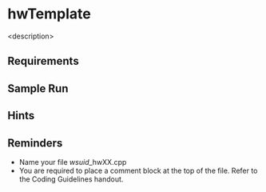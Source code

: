 # hwTemplate
\<description\>

## Requirements

## Sample Run

## Hints

## Reminders
- Name your file *wsuid*\_hwXX.cpp
- You are required to place a comment block at the top of the file. Refer to the Coding Guidelines
handout.
